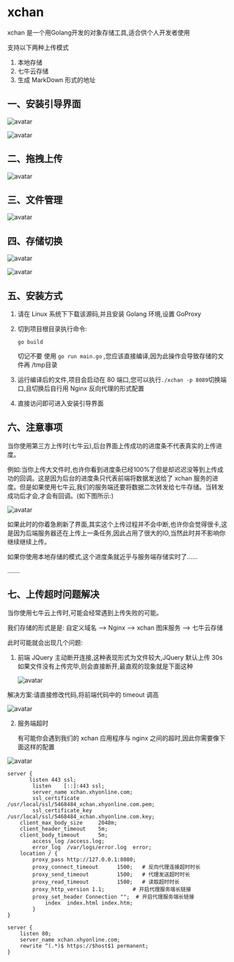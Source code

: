 # xchan
xchan 是一个用Golang开发的对象存储工具,适合供个人开发者使用

支持以下两种上传模式

1. 本地存储
2. 七牛云存储
3. 生成 MarkDown 形式的地址

## 一、安装引导界面

![avatar](https://qiniu.xhyonline.com/4fe28c7a7dc41eee03ec465f7e073242)

![avatar](https://qiniu.xhyonline.com/7b0064f739345d84e8284a26be5c4b38)

## 二、拖拽上传

![avatar](https://qiniu.xhyonline.com/bc934e51ac944209a3d3fa04142b29bf)

## 三、文件管理

![avatar](https://qiniu.xhyonline.com/9bc300d1d02051dc28d26308a8b94708)

## 四、存储切换

![avatar](https://qiniu.xhyonline.com/c6e2b1ba4e497930e80a9b893e6b47d5)

![avatar](https://qiniu.xhyonline.com/8fde4966c7703229b30e8ba8fc0a8115)

## 五、安装方式

1. 请在 Linux 系统下下载该源码,并且安装 Golang 环境,设置 GoProxy 

2. 切到项目根目录执行命令:

   ```
   go build
   ```

   切记不要 使用 `go run main.go` ,您应该直接编译,因为此操作会导致存储的文件再 /tmp目录

3. 运行编译后的文件,项目会启动在 80 端口,您可以执行`./xchan -p 8089`切换端口,且切换后自行用 Nginx 反向代理的形式配置

4. 直接访问即可进入安装引导界面

## 六、注意事项

当你使用第三方上传时(七牛云),后台界面上传成功的进度条不代表真实的上传进度。

例如:当你上传大文件时,也许你看到进度条已经100%了但是却迟迟没等到上传成功的回调。这是因为后台的进度条只代表前端将数据发送给了 xchan 服务的进度。但是如果使用七牛云,我们的服务端还要将数据二次转发给七牛存储。当转发成功后才会,才会有回调。(如下图所示:) 

![avatar](https://qiniu.xhyonline.com/ea89db385d02b9338669c37f3fde8897.png)

如果此时的你着急刷新了界面,其实这个上传过程并不会中断,也许你会觉得很卡,这是因为后端服务器还在上传上一条任务,因此占用了很大的IO,当然此时并不影响你继续继续上传。

如果你使用本地存储的模式,这个进度条就近乎与服务端存储实时了......

.......

## 七、上传超时问题解决

当你使用七牛云上传时,可能会经常遇到上传失败的可能。

我们存储的形式是是:   自定义域名 --> Nginx --> xchan 图床服务 --> 七牛云存储

此时可能就会出现几个问题:

1. 前端 JQuery 主动断开连接,这种表现形式为文件较大,JQuery 默认上传 30s 如果文件没有上传完毕,则会直接断开,最直观的现象就是下面这种

   ![avatar](https://qiniu.xhyonline.com/719399578b5fe7aeb6d00e61e12d7e5e.jpg)

解决方案:请直接修改代码,将前端代码中的 timeout 调高

![avatar](https://qiniu.xhyonline.com/3a66b8a62af3a792524ad3d1174de8bb.png)

2. 服务端超时

   有可能你会遇到我们的 xchan 应用程序与 nginx 之间的超时,因此你需要像下面这样的配置

![avatar](https://qiniu.xhyonline.com/8455c8ee946a79e9500ee8a918f5c8da.png)

```
server {
       listen 443 ssl;
        listen    [::]:443 ssl;
        server_name xchan.xhyonline.com;
        ssl_certificate /usr/local/ssl/5468484_xchan.xhyonline.com.pem;
        ssl_certificate_key /usr/local/ssl/5468484_xchan.xhyonline.com.key;
 	client_max_body_size     2048m;
	client_header_timeout    5m;
	client_body_timeout      5m;
        access_log /access.log;
        error_log  /var/logs/error.log  error;
	location / {
        proxy_pass http://127.0.0.1:8080;
        proxy_connect_timeout      1500;   # 反向代理连接超时时长
	    proxy_send_timeout         1500;   # 代理发送超时时长
	    proxy_read_timeout         1500;   # 读取超时时长
	    proxy_http_version 1.1;         # 开启代理服务端长链接
	    proxy_set_header Connection "";  # 开启代理服务端长链接
            index  index.html index.htm;
        }
}

server {
    listen 80;
    server_name xchan.xhyonline.com;
    rewrite ^(.*)$ https://$host$1 permanent;
}

```





